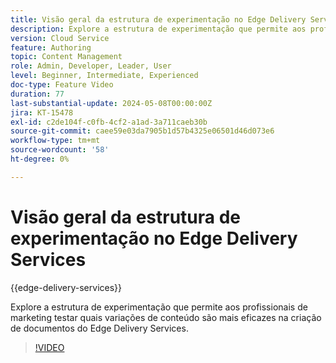 ```yaml
---
title: Visão geral da estrutura de experimentação no Edge Delivery Services
description: Explore a estrutura de experimentação que permite aos profissionais de marketing testar quais variações de conteúdo são mais eficazes na criação de documentos do Edge Delivery Services.
version: Cloud Service
feature: Authoring
topic: Content Management
role: Admin, Developer, Leader, User
level: Beginner, Intermediate, Experienced
doc-type: Feature Video
duration: 77
last-substantial-update: 2024-05-08T00:00:00Z
jira: KT-15478
exl-id: c2de104f-c0fb-4cf2-a1ad-3a711caeb30b
source-git-commit: caee59e03da7905b1d57b4325e06501d46d073e6
workflow-type: tm+mt
source-wordcount: '58'
ht-degree: 0%

---
```


# Visão geral da estrutura de experimentação no Edge Delivery Services

{{edge-delivery-services}}

Explore a estrutura de experimentação que permite aos profissionais de marketing testar quais variações de conteúdo são mais eficazes na criação de documentos do Edge Delivery Services.

>[!VIDEO](https://video.tv.adobe.com/v/3429061/?learn=on)
